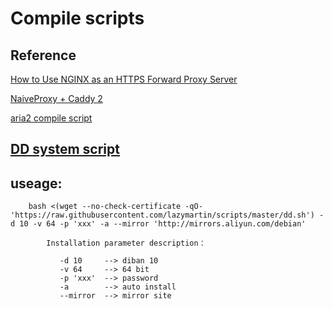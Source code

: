 # Compile scripts
## Reference
[How to Use NGINX as an HTTPS Forward Proxy Server](https://www.alibabacloud.com/blog/how-to-use-nginx-as-an-https-forward-proxy-server_595799)

[NaiveProxy + Caddy 2](https://www.oilandfish.com/posts/naiveproxy-caddy-2.html)

[aria2 compile script](https://github.com/q3aql/aria2-static-builds)

## [DD system script](https://moeclub.org/)
## useage:
```
    bash <(wget --no-check-certificate -qO- 'https://raw.githubusercontent.com/lazymartin/scripts/master/dd.sh') -d 10 -v 64 -p 'xxx' -a --mirror 'http://mirrors.aliyun.com/debian'

        Installation parameter description：
    
           -d 10     --> diban 10
           -v 64     --> 64 bit
           -p 'xxx'  --> password
           -a        --> auto install
           --mirror  --> mirror site
``` 

